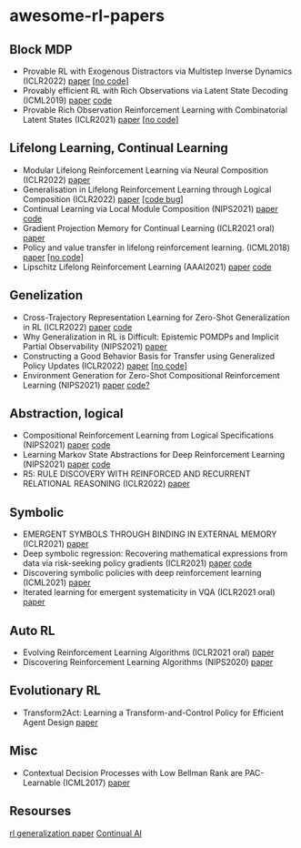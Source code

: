 # awesome-rl-papers
## Block MDP
+ Provable RL with Exogenous Distractors via Multistep Inverse Dynamics (ICLR2022) [paper](https://arxiv.org/abs/2110.08847) [[no code]]()
+ Provably efficient RL with Rich Observations via Latent State Decoding (ICML2019) [paper](https://arxiv.org/abs/1901.09018) [code](https://github.com/Microsoft/StateDecoding)
+ Provable Rich Observation Reinforcement Learning with Combinatorial Latent States (ICLR2021) [paper](https://openreview.net/forum?id=hx1IXFHAw7R) [[no code]]()
## Lifelong Learning, Continual Learning
+ Modular Lifelong Reinforcement Learning via Neural Composition (ICLR2022) [paper](https://openreview.net/forum?id=5XmLzdslFNN)
+ Generalisation in Lifelong Reinforcement Learning through Logical Composition (ICLR2022) [paper](https://openreview.net/forum?id=ZOcX-eybqoL) [[code bug]]()
+ Continual Learning via Local Module Composition (NIPS2021) [paper](https://arxiv.org/abs/2111.07736) [code](https://github.com/oleksost/lmc)
+ Gradient Projection Memory for Continual Learning (ICLR2021 oral) [paper](https://openreview.net/forum?id=3AOj0RCNC2)
+ Policy and value transfer in lifelong reinforcement learning. (ICML2018) [paper](https://proceedings.mlr.press/v80/abel18b.html) [[no code]]()
+ Lipschitz Lifelong Reinforcement Learning (AAAI2021) [paper](https://arxiv.org/abs/2001.05411) [code](https://github.com/SuReLI/llrl)
## Genelization
+ Cross-Trajectory Representation Learning for Zero-Shot Generalization in RL (ICLR2022) [paper](https://arxiv.org/abs/2106.02193) [code](https://github.com/bmazoure/ctrl_public)
+ Why Generalization in RL is Difficult: Epistemic POMDPs and Implicit Partial Observability (NIPS2021) [paper](https://arxiv.org/abs/2107.06277)
+ Constructing a Good Behavior Basis for Transfer using Generalized Policy Updates (ICLR2022) [paper](https://arxiv.org/abs/2112.15025) [[no code]]()
+ Environment Generation for Zero-Shot Compositional Reinforcement Learning (NIPS2021) [paper](https://arxiv.org/abs/2201.08896) [code?](https://github.com/google-research/google-research)
## Abstraction, logical
+ Compositional Reinforcement Learning from Logical Specifications (NIPS2021) [paper](https://arxiv.org/abs/2106.13906) [code](https://github.com/keyshor/dirl)
+ Learning Markov State Abstractions for Deep Reinforcement Learning (NIPS2021) [paper](https://arxiv.org/abs/2106.04379) [code](https://github.com/camall3n/markov-state-abstractions)
+ R5: RULE DISCOVERY WITH REINFORCED AND RECURRENT RELATIONAL REASONING (ICLR2022) [paper](https://openreview.net/forum?id=2eXhNpHeW6E)
## Symbolic
+ EMERGENT SYMBOLS THROUGH BINDING IN EXTERNAL MEMORY (ICLR2021) [paper](https://arxiv.org/abs/2012.14601)
+ Deep symbolic regression: Recovering mathematical expressions from data via risk-seeking policy gradients (ICLR2021) [paper](https://arxiv.org/abs/1912.04871) [code](https://github.com/brendenpetersen/deep-symbolic-regression)
+ Discovering symbolic policies with deep reinforcement learning (ICML2021) [paper](http://proceedings.mlr.press/v139/landajuela21a.html)
+ Iterated learning for emergent systematicity in VQA (ICLR2021 oral) [paper](https://openreview.net/forum?id=Pd_oMxH8IlF)
## Auto RL
+ Evolving Reinforcement Learning Algorithms (ICLR2021 oral) [paper](https://arxiv.org/abs/2101.03958)
+ Discovering Reinforcement Learning Algorithms (NIPS2020) [paper](https://arxiv.org/abs/2007.08794)
## Evolutionary RL
+ Transform2Act: Learning a Transform-and-Control Policy for Efficient Agent Design [paper](https://arxiv.org/abs/2110.03659)
## Misc
+ Contextual Decision Processes with Low Bellman Rank are PAC-Learnable (ICML2017) [paper](https://arxiv.org/abs/1610.09512)
## Resourses
[rl generalization paper](https://github.com/kaixin96/rl-generalization-paper)
[Continual AI](https://github.com/ContinualAI/continual-learning-papers)
